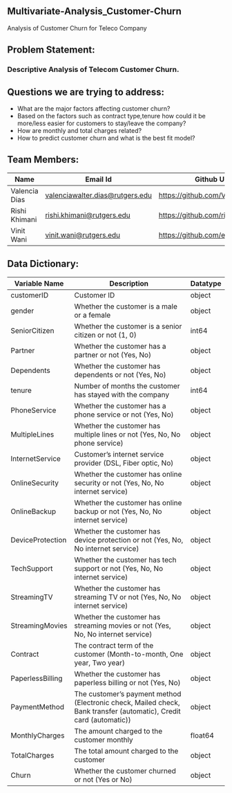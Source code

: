 ## Multivariate-Analysis_Customer-Churn
Analysis of Customer Churn for Teleco Company

## Problem Statement:  
### Descriptive Analysis of Telecom Customer Churn.

## Questions we are trying to address:
* What are the major factors affecting customer churn?
* Based on the factors such as contract type,tenure how could it be more/less easier for customers to stay/leave the company?
* How are monthly and total charges related?
* How to predict customer churn and what is the best fit model?


## Team Members:
Name|Email Id|Github URL
----|-------|-------------
Valencia Dias|valenciawalter.dias@rutgers.edu|https://github.com/Valencia3112/
Rishi Khimani|rishi.khimani@rutgers.edu|https://github.com/rishikhimani/
Vinit Wani|vinit.wani@rutgers.edu|https://github.com/equitharn/

## Data Dictionary:
Variable Name|Description|Datatype
-------------|-----------|-----------
customerID|Customer ID|object
gender|Whether the customer is a male or a female|object
SeniorCitizen|Whether the customer is a senior citizen or not (1, 0)|int64
Partner|Whether the customer has a partner or not (Yes, No)|object
Dependents|Whether the customer has dependents or not (Yes, No)|object
tenure|Number of months the customer has stayed with the company|int64
PhoneService|Whether the customer has a phone service or not (Yes, No)|object
MultipleLines|Whether the customer has multiple lines or not (Yes, No, No phone service)|object
InternetService|Customer’s internet service provider (DSL, Fiber optic, No)|object
OnlineSecurity|Whether the customer has online security or not (Yes, No, No internet service)|object
OnlineBackup|Whether the customer has online backup or not (Yes, No, No internet service)|object
DeviceProtection|Whether the customer has device protection or not (Yes, No, No internet service)|object
TechSupport|Whether the customer has tech support or not (Yes, No, No internet service)|object
StreamingTV|Whether the customer has streaming TV or not (Yes, No, No internet service)|object
StreamingMovies|Whether the customer has streaming movies or not (Yes, No, No internet service)|object
Contract|The contract term of the customer (Month-to-month, One year, Two year)|object
PaperlessBilling|Whether the customer has paperless billing or not (Yes, No)|object
PaymentMethod|The customer’s payment method (Electronic check, Mailed check, Bank transfer (automatic), Credit card (automatic))|object
MonthlyCharges|The amount charged to the customer monthly|float64
TotalCharges|The total amount charged to the customer|object
Churn|Whether the customer churned or not (Yes or No)|object





